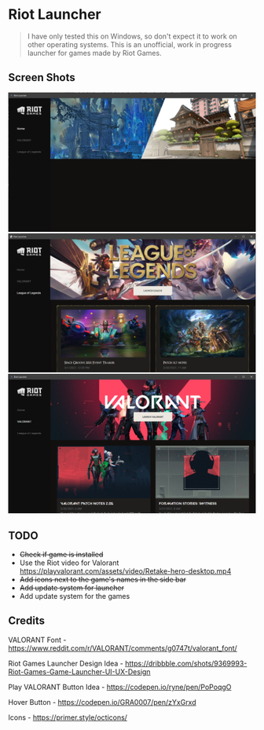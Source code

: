 # Riot Launcher
> I have only tested this on Windows, so don't expect it to work on other operating systems.
This is an unofficial, work in progress launcher for games made by Riot Games.

## Screen Shots

![photo](github_screen_shots/homescreen.PNG)
![photo](github_screen_shots/lol.PNG)
![photo](github_screen_shots/valorant.PNG)

## TODO

- ~~Check if game is installed~~
- Use the Riot video for Valorant https://playvalorant.com/assets/video/Retake-hero-desktop.mp4
- ~~Add icons next to the game's names in the side bar~~
- ~~Add update system for launcher~~
- Add update system for the games

## Credits

VALORANT Font - https://www.reddit.com/r/VALORANT/comments/g0747t/valorant_font/

Riot Games Launcher Design Idea - https://dribbble.com/shots/9369993-Riot-Games-Game-Launcher-UI-UX-Design

Play VALORANT Button Idea - https://codepen.io/ryne/pen/PoPoqgO

Hover Button - https://codepen.io/GRA0007/pen/zYxGrxd

Icons - https://primer.style/octicons/
